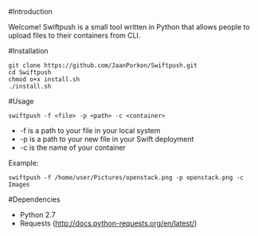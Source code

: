 #Introduction

Welcome! Swiftpush is a small tool written in Python that allows people to upload
files to their containers from CLI.

#Installation

```
git clone https://github.com/JaanPorkon/Swiftpush.git
cd Swiftpush
chmod o+x install.sh
./install.sh
```

#Usage

```
swiftpush -f <file> -p <path> -c <container>
```
* -f is a path to your file in your local system
* -p is a path to your new file in your Swift deployment
* -c is the name of your container

Example:
```
swiftpush -f /home/user/Pictures/openstack.png -p openstack.png -c Images
```

#Dependencies

* Python 2.7
* Requests (http://docs.python-requests.org/en/latest/)
